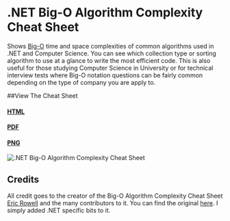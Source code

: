 # .NET Big-O Algorithm Complexity Cheat Sheet
Shows [Big-O](https://en.wikipedia.org/wiki/Big_O_notation) time and space complexities of common algorithms used in .NET and Computer Science. You can see which collection type or sorting algorithm to use at a glance to write the most efficient code. This is also useful for those studying Computer Science in University or for technical interview tests where Big-O notation questions can be fairly common depending on the type of company you are apply to. 

##View The Cheat Sheet

#### [HTML](https://rawgit.com/rehansaeed/.NET-Big-O-Algorithm-Complexity-Cheat-Sheet/master/Cheat%20Sheet.html)
#### [PDF](https://github.com/RehanSaeed/.NET-Big-O-Algorithm-Complexity-Cheat-Sheet/blob/master/Cheat%20Sheet.pdf)
#### [PNG](https://github.com/RehanSaeed/.NET-Big-O-Algorithm-Complexity-Cheat-Sheet/blob/master/Cheat%20Sheet.png)

![.NET Big-O Algorithm Complexity Cheat Sheet](https://github.com/RehanSaeed/.NET-Big-O-Algorithm-Complexity-Cheat-Sheet/blob/master/Cheat%20Sheet.png)

## Credits

All credit goes to the creator of the Big-O Algorithm Complexity Cheat Sheet [Eric Rowell](https://twitter.com/ericdrowell) and the many contributors to it. You can find the original [here](http://bigocheatsheet.com/). I simply added .NET specific bits to it.
